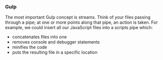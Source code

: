 ### Gulp
The most important Gulp concept is streams. Think of your files passing through a pipe; at one or more points along that pipe, an action is taken. For example, we could insert all our JavaScript files into a scripts pipe which:
- concatenates files into one
- removes console and debugger statements
- minifies the code
- puts the resulting file in a specific location
